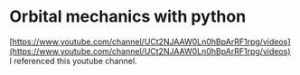 # Orbital mechanics with python
[https://www.youtube.com/channel/UCt2NJAAW0Ln0hBpArRF1rpg/videos](https://www.youtube.com/channel/UCt2NJAAW0Ln0hBpArRF1rpg/videos)
I referenced this youtube channel.